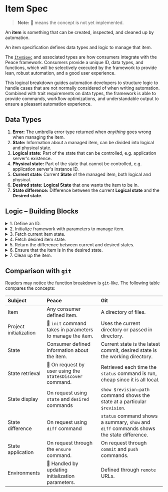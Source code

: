 # Item Spec

> **Note:** 🚧 means the concept is not yet implemented.

An **item** is something that can be created, inspected, and cleaned up by automation.

An item specification defines data types and logic to manage that item.

The [`ItemSpec`][`ItemSpec`] and associated types are how consumers integrate with the Peace framework. Consumers provide a unique ID, data types, and functions, which will be selectively executed by the framework to provide lean, robust automation, and a good user experience.

This logical breakdown guides automation developers to structure logic to handle cases that are not normally considered of when writing automation. Combined with trait requirements on data types, the framework is able to provide commands, workflow optimizations, and understandable output to ensure a pleasant automation experience.


## Data Types

1. **Error:** The umbrella error type returned when *anything* goes wrong when managing the item.
2. **State:** Information about a managed item, can be divided into logical and physical state.
3. **Logical state:** Part of the state that can be controlled, e.g. application server's existence.
4. **Physical state:** Part of the state that cannot be controlled, e.g. application server's instance ID.
5. **Current state:** Current **State** of the managed item, both logical and physical.
6. **Desired state:** **Logical State** that one wants the item to be in.
7. **State difference:** Difference between the current **Logical state** and the **Desired state**.


## Logic &ndash; Building Blocks

<details>
<summary>1. Define an ID.</summary>
<div>

`ItemSpec::id`

Provide the framework with a unique ID for this item.

These are intended to be safe to use as file names, as well as avoid surprises, and so have been limited to alphanumeric characters and underscores, and cannot begin with a number. This is validated at compile time by using the `item_spec_id!("..")` macro.

The examples in the `peace` repository will use `snake_case`, but the rules are flexible enough to accept `PascalCase` or `camelCase` if that is preferred.

### Examples

* Item spec that manages a file download: `"download"`.
* Item spec that manages a server: `"server_existence"`.

</div>
</details>

<details>
<summary>2. Initialize framework with parameters to manage item.</summary>
<div>

`ItemSpec::setup`

*🚧 parameters are passed in for each command*

<!-- We should take in a serializable type for initialization. Serializable because it will allow the item to be initialized on a separate host. -->

Provide the framework with enough information to begin managing the item.

This function also instantiates the data types referenced by this `ItemSpec` into the `Resources` map.

### Examples

* Item spec that manages a file download:

	Required parameters are the URL to download from, and the destination file path.

* Item spec that manages a server:

	Required parameters are the base image ID to launch the server with, and hardware specs.

</div>
</details>

<details>
<summary>3. Fetch current item state.</summary>
<div>

`ItemSpec::StateCurrentFnSpec`

This may not necessarily be a cheap operation, for example if it needs to make web requests that take seconds to complete.

### Examples

* Item spec that manages a file download:

	Current state is checking a file's existence and contents.

* Item spec that manages a server:

	Current state is checking a server's existence and its base image ID.

</div>
</details>

<details>
<summary>4. Fetch desired item state.</summary>
<div>

`ItemSpec::StateDesiredFnSpec`

This may not necessarily be a cheap operation, for example if it needs to make web requests that take seconds to complete.

### Examples

* Item spec that manages a file download:

	Desired state is file metadata retrieved from a remote server.

* Item spec that manages a server:

	Desired state is one server exists with the specified the base image ID.

</div>
</details>

<details>
<summary>5. Return the difference between current and desired states.</summary>
<div>

`ItemSpec::StateDiffFnSpec`

It is important that both the `from` and `to` are shown for values that have changed, and values that have not changed or are not relevant, are not returned.

### Examples

* Item spec that manages a file download:

	State difference is a change from a file that does not exist, to a file with contents `"abc"`.

* Item spec that manages a server:

	State difference is a change from a non-existent server, to a server exists with the specified the base image ID.

</div>
</details>

<details>
<summary>6. Ensure that the item is in the desired state.</summary>
<div>

Transforms the current state to the desired state.

1. `check`: Returns whether `exec` needs to be run to transform the current state into the desired state.
2. `exec`: Actual logic to transform the current state to the desired state.
3. `exec_dry`: Dry-run transform of the current state to the desired state.

	Like `exec`, but all interactions with external services, or writes to the file system should be substituted with mocks.

</div>
</details>

<details>
<summary>7. Clean up the item.</summary>
<div>

Cleans up the item from existence.

1. `check`: Returns whether `exec` needs to be run to clean up the item.
2. `exec`: Actual logic to clean up the item.
3. `exec_dry`: Dry-run clean up of the item.

</div>
</details>


## Comparison with `git`

Readers may notice the function breakdown is `git`-like. The following table compares the concepts:

| Subject                | Peace                                                    | Git                                                                                      |
|:-----------------------|:---------------------------------------------------------|:-----------------------------------------------------------------------------------------|
| Item                   | Any consumer defined item.                               | A directory of files.                                                                    |
| Project initialization | 🚧 `init` command takes in parameters to manage the item. | Uses the current directory or passed in directory.                                       |
| State                  | Consumer defined information about the item.             | Current state is the latest commit, desired state is the working directory.              |
| State retrieval        | 🚧 On request by user using the `StatesDiscover` command. | Retrieved each time the `status` command is run, cheap since it is all local.            |
| State display          | On request using `state` and `desired` commands          | `show $revision:path` command shows the state at a particular `$revision`.               |
| State difference       | On request using `diff` command                          | `status` command shows a summary, `show` and `diff` commands shows the state difference. |
| State application      | On request through the `ensure` command.                 | On request through `commit` and `push` commands.                                         |
| Environments           | 🚧 Handled by updating initialization parameters.         | Defined through `remote` URLs.                                                           |



[`ItemSpec`]: https://docs.rs/peace_cfg/latest/peace_cfg/trait.ItemSpec.html
